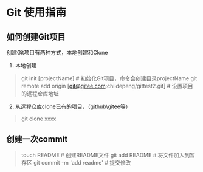 # Git 使用指南

## 如何创建Git项目
创建Git项目有两种方式，本地创建和Clone
1. 本地创建
> git init [projectName]    # 初始化Git项目，命令会创建目录projectName
> git remote add origin [git@gitee.com:childepeng/gittest2.git]     # 设置项目的远程仓库地址
2. 从远程仓库clone已有的项目，（github\gitee等）
> git clone xxxx

## 创建一次commit
> touch README      # 创建README文件
> git add README    # 将文件加入到暂存区
> git commit -m 'add readme'    # 提交修改


